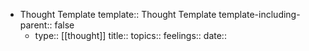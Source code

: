 - Thought Template
  template:: Thought Template
  template-including-parent:: false
	- type:: [[thought]]
	  title::
	  topics::
	  feelings::
	  date::